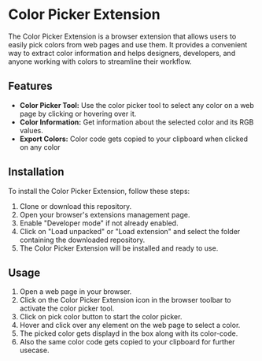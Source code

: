 # Color Picker Extension

The Color Picker Extension is a browser extension that allows users to easily pick colors from web pages and use them. It provides a convenient way to extract color information and helps designers, developers, and anyone working with colors to streamline their workflow.

## Features

- **Color Picker Tool:** Use the color picker tool to select any color on a web page by clicking or hovering over it.
- **Color Information:** Get information about the selected color and its RGB values.
- **Export Colors:** Color code gets copied to your clipboard when clicked on any color

## Installation

To install the Color Picker Extension, follow these steps:

1. Clone or download this repository.
2. Open your browser's extensions management page.
3. Enable "Developer mode" if not already enabled.
4. Click on "Load unpacked" or "Load extension" and select the folder containing the downloaded repository.
5. The Color Picker Extension will be installed and ready to use.

## Usage

1. Open a web page in your browser.
2. Click on the Color Picker Extension icon in the browser toolbar to activate the color picker tool.
3. Click on pick color button to start the color picker.
4. Hover and click over any element on the web page to select a color.
5. The picked color gets displayd in the box along with its color-code.
6. Also the same color code gets copied to your clipboard for further usecase.
